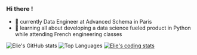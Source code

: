 ### Hi there !

- 🤖 currently Data Engineer at Advanced Schema in Paris
- 👀 learning all about developing a data science fueled product in Python while attending French engineering classes

![Elie's GitHub stats](https://github-readme-stats.vercel.app/api?username=youplala\&hide=issues\&show_icons=true\&rank_icon=github)
![Top Languages](https://github-readme-stats.vercel.app/api/top-langs/?username=youplala\&layout=compact)
[![Elie's coding stats](https://github-readme-stats.vercel.app/api/wakatime?username=youplala)](https://github.com/anuraghazra/github-readme-stats)
